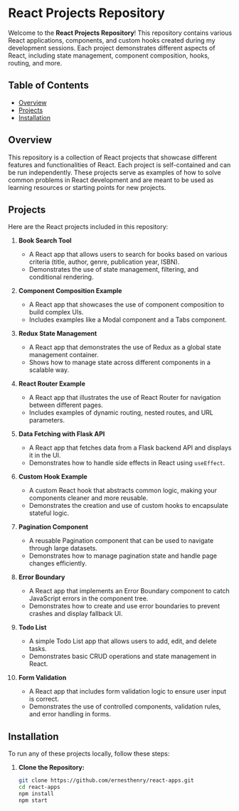 # React Projects Repository

Welcome to the **React Projects Repository**! This repository contains various React applications, components, and custom hooks created during my development sessions. Each project demonstrates different aspects of React, including state management, component composition, hooks, routing, and more.

## Table of Contents

- [Overview](#overview)
- [Projects](#projects)
- [Installation](#installation)

## Overview

This repository is a collection of React projects that showcase different features and functionalities of React. Each project is self-contained and can be run independently. These projects serve as examples of how to solve common problems in React development and are meant to be used as learning resources or starting points for new projects.

## Projects

Here are the React projects included in this repository:

1. **Book Search Tool**
   - A React app that allows users to search for books based on various criteria (title, author, genre, publication year, ISBN).
   - Demonstrates the use of state management, filtering, and conditional rendering.

2. **Component Composition Example**
   - A React app that showcases the use of component composition to build complex UIs.
   - Includes examples like a Modal component and a Tabs component.

3. **Redux State Management**
   - A React app that demonstrates the use of Redux as a global state management container.
   - Shows how to manage state across different components in a scalable way.

4. **React Router Example**
   - A React app that illustrates the use of React Router for navigation between different pages.
   - Includes examples of dynamic routing, nested routes, and URL parameters.

5. **Data Fetching with Flask API**
   - A React app that fetches data from a Flask backend API and displays it in the UI.
   - Demonstrates how to handle side effects in React using `useEffect`.

6. **Custom Hook Example**
   - A custom React hook that abstracts common logic, making your components cleaner and more reusable.
   - Demonstrates the creation and use of custom hooks to encapsulate stateful logic.

7. **Pagination Component**
   - A reusable Pagination component that can be used to navigate through large datasets.
   - Demonstrates how to manage pagination state and handle page changes efficiently.

8. **Error Boundary**
   - A React app that implements an Error Boundary component to catch JavaScript errors in the component tree.
   - Demonstrates how to create and use error boundaries to prevent crashes and display fallback UI.

9. **Todo List**
   - A simple Todo List app that allows users to add, edit, and delete tasks.
   - Demonstrates basic CRUD operations and state management in React.

10. **Form Validation**
    - A React app that includes form validation logic to ensure user input is correct.
    - Demonstrates the use of controlled components, validation rules, and error handling in forms.

## Installation

To run any of these projects locally, follow these steps:

1. **Clone the Repository:**
   ```bash
   git clone https://github.com/ernesthenry/react-apps.git
   cd react-apps
   npm install
   npm start
